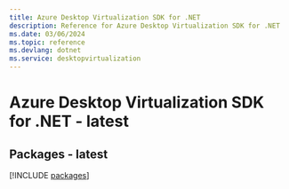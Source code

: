 ```yaml
---
title: Azure Desktop Virtualization SDK for .NET
description: Reference for Azure Desktop Virtualization SDK for .NET
ms.date: 03/06/2024
ms.topic: reference
ms.devlang: dotnet
ms.service: desktopvirtualization
---
```

# Azure Desktop Virtualization SDK for .NET - latest
## Packages - latest
[!INCLUDE [packages](desktop-virtualization-index.md)]